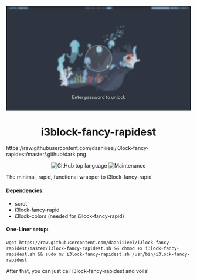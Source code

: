 <p align = "center"> <img src="https://raw.githubusercontent.com/daaniiieel/i3lock-fancy-rapidest/master/.github/dark.png
"></p>
<h1 align="center"> 
i3block-fancy-rapidest
</h1>
https://raw.githubusercontent.com/daaniiieel/i3lock-fancy-rapidest/master/.github/dark.png
<p align="center">
<img alt="GitHub top language" src="https://img.shields.io/github/languages/top/daaniiieel/i3lock-fancy-rapidest?style=for-the-badge"> <img alt="Maintenance" src="https://img.shields.io/maintenance/yes/2020?style=for-the-badge">
 </p>
 
The minimal, rapid, functional wrapper to i3lock-fancy-rapid
#### Dependencies:
* scrot
* i3lock-fancy-rapid
* i3lock-colors (needed for i3lock-fancy-rapid)
#### One-Liner setup: 
```
wget https://raw.githubusercontent.com/daaniiieel/i3lock-fancy-rapidest/master/i3lock-fancy-rapidest.sh && chmod +x i3lock-fancy-rapidest.sh && sudo mv i3lock-fancy-rapidest.sh /usr/bin/i3lock-fancy-rapidest

```
After that, you can just call i3lock-fancy-rapidest and voila!
